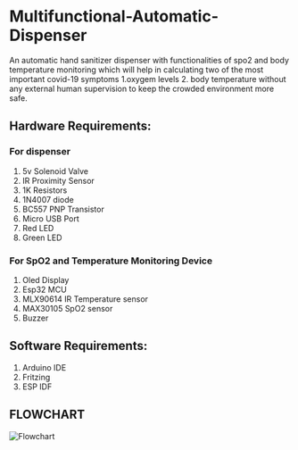# Multifunctional-Automatic-Dispenser
An automatic hand sanitizer dispenser with functionalities of spo2 and body temperature monitoring which will help in calculating two of the most important covid-19 symptoms 
1.oxygem levels 
2. body temperature 
without any external human supervision to keep the crowded environment more safe.

## Hardware Requirements:

### For dispenser
1. 5v Solenoid Valve 
2. IR Proximity Sensor
3. 1K Resistors
4. 1N4007 diode
5. BC557 PNP Transistor
6. Micro USB Port 
7. Red LED 
8. Green LED

### For SpO2 and Temperature Monitoring Device
1. Oled Display
2. Esp32 MCU
3. MLX90614 IR Temperature sensor 
4. MAX30105 SpO2 sensor 
5. Buzzer

## Software Requirements:
1. Arduino IDE
2. Fritzing
3. ESP IDF 

## FLOWCHART

![Flowchart](https://user-images.githubusercontent.com/71844402/119382721-10791900-bce0-11eb-9289-0ca9ac5ffafa.jpg)


